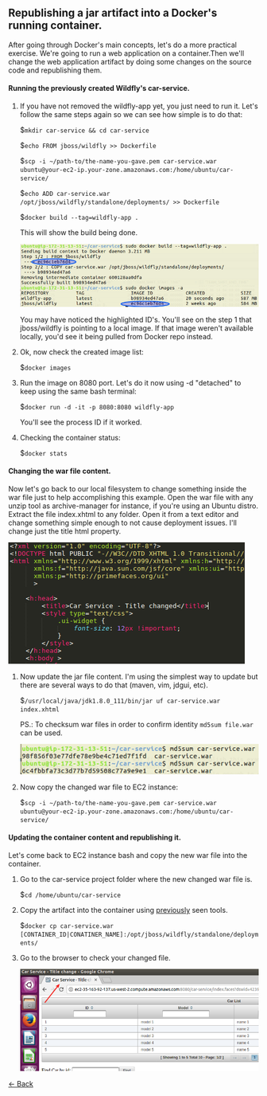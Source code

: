 ## Republishing a jar artifact into a Docker's running  container.

After going through Docker's main concepts, let's do a more practical exercise. We're going to run a web application
on a container.Then we'll change the web application artifact by doing some changes on the source code and republishing them.
 
#### Running the previously created Wildfly's car-service. 

1. If you have not removed the wildfly-app yet, you just need to run it. Let's follow the same steps again so we can see how simple is to do that:

    $`mkdir car-service && cd car-service`

    $`echo FROM jboss/wildfly >> Dockerfile`

    $`scp -i ~/path-to/the-name-you-gave.pem car-service.war ubuntu@your-ec2-ip.your-zone.amazonaws.com:/home/ubuntu/car-service/`

    $`echo ADD car-service.war /opt/jboss/wildfly/standalone/deployments/ >> Dockerfile`

    $`docker build --tag=wildfly-app .`

    This will show the build being done.
    
    ![docker-build.png](images/docker-build.png)
    
    
    You may have noticed the highlighted ID's. You'll see on the step 1 that jboss/wildfly is pointing to a local image.
    If that image weren't available locally, you'd see it being pulled from Docker repo instead.

2. Ok, now check the created image list:

    $`docker images`

3. Run the image on 8080 port. Let's do it now using -d "detached" to keep using the same bash terminal:

    $`docker run -d -it -p 8080:8080 wildfly-app`

    You'll see the process ID if it worked.

4. Checking the container status:

    $`docker stats`

#### Changing the war file content.

Now let's go back to our local filesystem to change something inside the war file just to help accomplishing this example.
Open the war file with any unzip tool as archive-manager for instance, if you're using an Ubuntu distro.
Extract the file index.xhtml to any folder. Open it from a text editor and change something simple enough to not cause deployment issues.
I'll change just the title html property.

![change-war.png](images/change-war.png)

1. Now update the jar file content. I'm using the simplest way to update but there are several ways to do that (maven, vim, jdgui, etc).
 
    $`/usr/local/java/jdk1.8.0_111/bin/jar uf car-service.war index.xhtml`

    PS.: To checksum war files in order to confirm identity `md5sum file.war` can be used.

    ![md5sum.png](images/md5sum.png)

2. Now copy the changed war file to EC2 instance:

    $`scp -i ~/path-to/the-name-you-gave.pem car-service.war ubuntu@your-ec2-ip.your-zone.amazonaws.com:/home/ubuntu/car-service/`

#### Updating the container content and republishing it.

Let's come back to EC2 instance bash and copy the new war file into the container.

1. Go to the car-service project folder where the new changed war file is.

    $`cd /home/ubuntu/car-service`

2. Copy the artifact into the container using [previously](images-containers.md) seen tools.

    $`docker cp car-service.war [CONTAINER_ID|CONATINER_NAME]:/opt/jboss/wildfly/standalone/deployments/`

3. Go to the browser to check your changed file.

    ![images/](images/title-changed.png)
    
    
    
[<- Back](README.md)


 



